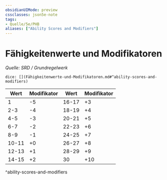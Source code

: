 ```yaml
---
obsidianUIMode: preview
cssclasses: json5e-note
tags:
- Quelle/5e/PHB
aliases: ["Ability Scores and Modifiers"]
---
```

# Fähigkeitenwerte und Modifikatoren
*Quelle: SRD / Grundregelwerk*

`dice: [](Fähigkeitenwerte-und-Modifikatoren.md#^ability-scores-and-modifiers)`

| Wert | Modifikator | Wert | Modifikator |
|-------|----------|-------|----------|
| 1 | -5 | 16-17 | +3 |
| 2-3 | -4 | 18-19 | +4 |
| 4-5 | -3 | 20-21 | +5 |
| 6-7 | -2 | 22-23 | +6 |
| 8-9 | -1 | 24-25 | +7 |
| 10-11 | +0 | 26-27 | +8 |
| 12-13 | +1 | 28-29 | +9 |
| 14-15 | +2 | 30 | +10 |
^ability-scores-and-modifiers
